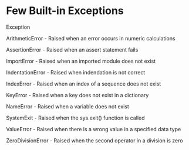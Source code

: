 Few Built-in Exceptions
=======================
Exception

ArithmeticError - Raised when an error occurs in numeric calculations

AssertionError - Raised when an assert statement fails

ImportError - Raised when an imported module does not exist

IndentationError - Raised when indendation is not correct

IndexError - Raised when an index of a sequence does not exist

KeyError - Raised when a key does not exist in a dictionary

NameError - Raised when a variable does not exist

SystemExit - Raised when the sys.exit() function is called

ValueError - Raised when there is a wrong value in a specified data type

ZeroDivisionError - Raised when the second operator in a division is zero